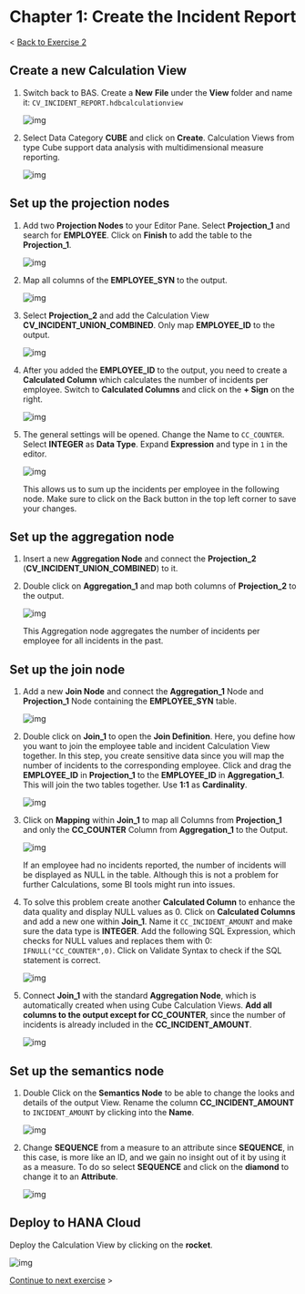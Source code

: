 # Chapter 1: Create the Incident Report

< [Back to Exercise 2](./README.md)

## Create a new Calculation View

1. Switch back to BAS. Create a **New** **File** under the **View** folder and name it: ``CV_INCIDENT_REPORT.hdbcalculationview`` 

   ![img](./Images/Exercise2_021.png)
    
2. Select Data Category **CUBE** and click on **Create**. Calculation Views from type Cube support data analysis with multidimensional measure reporting. 
    
   ![img](./Images/Exercise2_022.png)
   
## Set up the projection nodes
    
1. Add two **Projection Nodes** to your Editor Pane. Select **Projection_1** and search for **EMPLOYEE**. Click on **Finish** to add the table to the **Projection_1**.
    
   ![img](./Images/Exercise2_023.png)
    
2. Map all columns of the **EMPLOYEE_SYN** to the output.

   ![img](./Images/Exercise2_024.png)
    
3. Select **Projection_2** and add the Calculation View **CV_INCIDENT_UNION_COMBINED**. Only map **EMPLOYEE_ID** to the output. 
    
   ![img](./Images/Exercise2_025.png)

4. After you added the **EMPLOYEE_ID** to the output, you need to create a **Calculated Column** which calculates the number of incidents per employee. Switch to **Calculated Columns** and click on the **+ Sign** on the right. 
    
   ![img](./Images/Exercise2_026.png)
    
5. The general settings will be opened. Change the Name to ``CC_COUNTER``. Select **INTEGER** as **Data Type**. Expand **Expression** and type in ``1`` in the editor.
    
   ![img](./Images/Exercise2_027.png)
    
    This allows us to sum up the incidents per employee in the following node. Make sure to click on the Back button in the top left corner to save your changes. 

## Set up the aggregation node

1. Insert a new **Aggregation Node** and connect the **Projection_2** (**CV_INCIDENT_UNION_COMBINED**) to it. 
    
2. Double click on **Aggregation_1** and map both columns of **Projection_2** to the output. 
    
   ![img](./Images/Exercise2_028.png)
    
   This Aggregation node aggregates the number of incidents per employee for all incidents in the past. 

## Set up the join node

1. Add a new **Join Node** and connect the **Aggregation_1** Node and **Projection_1** Node containing the **EMPLOYEE_SYN** table.
    
   ![img](./Images/Exercise2_029.png)
    
2. Double click on **Join_1** to open the **Join Definition**. Here, you define how you want to join the employee table and incident Calculation View together. In this step, you create sensitive data since you will map the number of incidents to the corresponding employee. Click and drag the **EMPLOYEE_ID** in **Projection_1** to the **EMPLOYEE_ID** in **Aggregation_1**. This will join the two tables together. Use **1:1** as **Cardinality**. 
    
   ![img](./Images/Exercise2_030.png)
     
3. Click on **Mapping** within **Join_1** to map all Columns from **Projection_1** and only the **CC_COUNTER** Column from **Aggregation_1** to the Output. 
    
   ![img](./Images/Exercise2_031.png)

   If an employee had no incidents reported, the number of incidents will be displayed as NULL in the table. Although this is not a problem for further Calculations, some BI tools might run into issues. 

4. To solve this problem create another **Calculated Column** to enhance the data quality and display NULL values as 0. Click on **Calculated Columns** and add a new one within **Join_1**. Name it ``CC_INCIDENT_AMOUNT`` and make sure the data type is **INTEGER**. Add the following SQL Expression, which checks for NULL values and replaces them with 0: ``IFNULL("CC_COUNTER",0)``. Click on Validate Syntax to check if the SQL statement is correct.

   ![img](./Images/Exercise2_032.png)
 
5. Connect **Join_1** with the standard **Aggregation Node**, which is automatically created when using Cube Calculation Views. **Add all columns to the output except for CC_COUNTER**, since the number of incidents is already included in the **CC_INCIDENT_AMOUNT**.

   ![img](./Images/Exercise2_033.png)

## Set up the semantics node

1. Double Click on the **Semantics Node** to be able to change the looks and details of the output View. Rename the column **CC_INCIDENT_AMOUNT** to ``INCIDENT_AMOUNT`` by clicking into the **Name**.

   ![img](./Images/Exercise2_034.png)
    
2. Change **SEQUENCE** from a measure to an attribute since **SEQUENCE**, in this case, is more like an ID, and we gain no insight out of it by using it as a measure. To do so select **SEQUENCE** and click on the **diamond** to change it to an **Attribute**.

   ![img](./Images/Exercise2_035.png)
    
## Deploy to HANA Cloud

Deploy the Calculation View by clicking on the **rocket**.
   
![img](./Images/Exercise2_036.png)

[Continue to next exercise](../Exercise3/README.md) >


